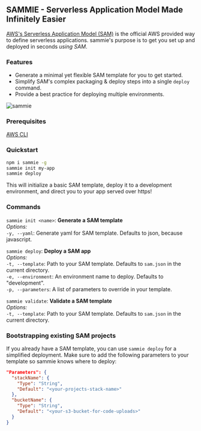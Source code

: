 ## SAMMIE - Serverless Application Model Made Infinitely Easier

[AWS's Serverless Application Model (SAM)](https://github.com/awslabs/serverless-application-model) is the official AWS provided way to define serverless applications. sammie's purpose is to get you set up and deployed in seconds _using SAM_.

### Features

* Generate a minimal yet flexible SAM template for you to get started.
* Simplify SAM's complex packaging & deploy steps into a single `deploy` command.
* Provide a best practice for deploying multiple environments.

![sammie](https://user-images.githubusercontent.com/411908/35882654-ea43468a-0b52-11e8-9a0c-d5d721e56a51.gif)

### Prerequisites

[AWS CLI](https://aws.amazon.com/cli/)

### Quickstart

```bash
npm i sammie -g
sammie init my-app
sammie deploy
```

This will initialize a basic SAM template, deploy it to a development environment, and direct you to your app served over https!

### Commands

`sammie init <name>`: **Generate a SAM template**  
_Options:_  
`-y, --yaml`: Generate yaml for SAM template. Defaults to json, because javascript.

`sammie deploy`: **Deploy a SAM app**  
_Options:_  
`-t, --template`: Path to your SAM template. Defaults to `sam.json` in the current directory.  
`-e, --environment`: An environment name to deploy. Defaults to "development".  
`-p, --parameters`: A list of parameters to override in your template.

`sammie validate`: **Validate a SAM template**  
_Options:_  
`-t, --template`: Path to your SAM template. Defaults to `sam.json` in the current directory.

### Bootstrapping existing SAM projects

If you already have a SAM template, you can use `sammie deploy` for a simplified deployment.
Make sure to add the following parameters to your template so sammie knows where to deploy:

```json
"Parameters": {
  "stackName": {
    "Type": "String",
    "Default": "<your-projects-stack-name>"
  },
  "bucketName": {
    "Type": "String",
    "Default": "<your-s3-bucket-for-code-uploads>"
  }
}
```
